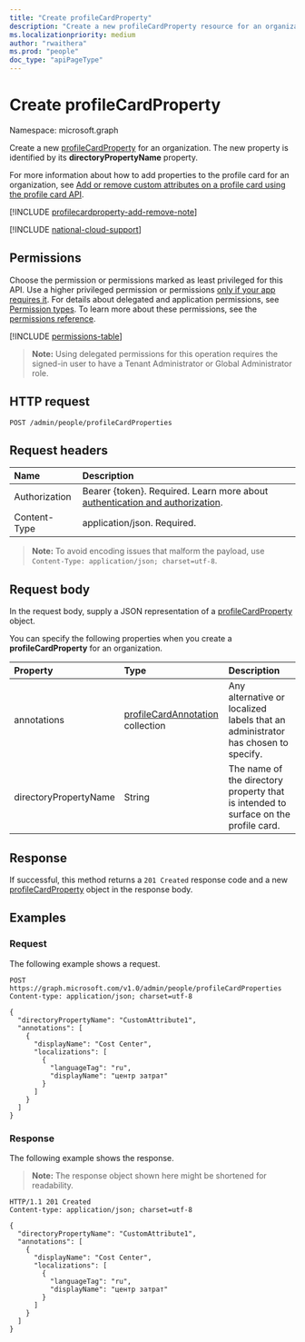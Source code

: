 ```yaml
---
title: "Create profileCardProperty"
description: "Create a new profileCardProperty resource for an organization."
ms.localizationpriority: medium
author: "rwaithera"
ms.prod: "people"
doc_type: "apiPageType"
---
```


# Create profileCardProperty

Namespace: microsoft.graph

Create a new [profileCardProperty](../resources/profilecardproperty.md) for an organization. The new property is identified by its **directoryPropertyName** property.

For more information about how to add properties to the profile card for an organization, see [Add or remove custom attributes on a profile card using the profile card API](/graph/add-properties-profilecard).

[!INCLUDE [profilecardproperty-add-remove-note](../../../includes/profilecardproperty-add-remove-note.md)]

[!INCLUDE [national-cloud-support](../../includes/all-clouds.md)]

## Permissions

Choose the permission or permissions marked as least privileged for this API. Use a higher privileged permission or permissions [only if your app requires it](/graph/permissions-overview#best-practices-for-using-microsoft-graph-permissions). For details about delegated and application permissions, see [Permission types](/graph/permissions-overview#permission-types). To learn more about these permissions, see the [permissions reference](/graph/permissions-reference).

<!-- { "blockType": "permissions", "name": "peopleadminsettings_post_profilecardproperties" } -->
[!INCLUDE [permissions-table](../includes/permissions/peopleadminsettings-post-profilecardproperties-permissions.md)]

>**Note:** Using delegated permissions for this operation requires the signed-in user to have a Tenant Administrator or Global Administrator role.

## HTTP request

<!-- { "blockType": "ignored" } -->

```http
POST /admin/people/profileCardProperties
```

## Request headers

| Name          |Description                  |
|:--------------|:----------------------------|
|Authorization|Bearer {token}. Required. Learn more about [authentication and authorization](/graph/auth/auth-concepts).|
| Content-Type  | application/json. Required. |

> **Note:** To avoid encoding issues that malform the payload, use `Content-Type: application/json; charset=utf-8`.

## Request body

In the request body, supply a JSON representation of a [profileCardProperty](../resources/profilecardproperty.md) object.

You can specify the following properties when you create a **profileCardProperty** for an organization.

|Property|Type|Description|
|:---|:---|:---|
|annotations|[profileCardAnnotation](../resources/profilecardannotation.md) collection|Any alternative or localized labels that an administrator has chosen to specify.|
|directoryPropertyName|String|The name of the directory property that is intended to surface on the profile card.|

## Response

If successful, this method returns a `201 Created` response code and a new [profileCardProperty](../resources/profilecardproperty.md) object in the response body.

## Examples

### Request

The following example shows a request.

<!-- {
  "blockType": "request",
  "name": "add_profilecardproperty"
}-->
```http
POST https://graph.microsoft.com/v1.0/admin/people/profileCardProperties
Content-type: application/json; charset=utf-8

{
  "directoryPropertyName": "CustomAttribute1",
  "annotations": [
    {
      "displayName": "Cost Center",
      "localizations": [
        {
          "languageTag": "ru",
          "displayName": "центр затрат"
        }
      ]
    }
  ]
}
```

### Response

The following example shows the response.

> **Note:** The response object shown here might be shortened for readability.

<!-- {
  "blockType": "response",
  "truncated": true,
  "@odata.type": "microsoft.graph.profileCardProperty"
} -->

```http
HTTP/1.1 201 Created
Content-type: application/json; charset=utf-8

{
  "directoryPropertyName": "CustomAttribute1",
  "annotations": [
    {
      "displayName": "Cost Center",
      "localizations": [
        {
          "languageTag": "ru",
          "displayName": "центр затрат"
        }
      ]
    }
  ]
}
```
